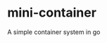 # mini-container

<!--
#groups
Tools

#languages
Go

#frames and libs

-->

A simple container system in go
